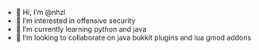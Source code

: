 - 👋 Hi, I’m @nhzl
- 👀 I’m interested in offensive security
- 🌱 I’m currently learning python and java
- 💞️ I’m looking to collaborate on java bukkit plugins and lua gmod addons

<!---
nhzl/nhzl is a ✨ special ✨ repository because its `README.md` (this file) appears on your GitHub profile.
You can click the Preview link to take a look at your changes.
--->

